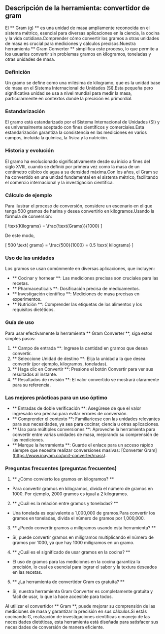 ## Descripción de la herramienta: convertidor de gram

El ** Gram (g) ** es una unidad de masa ampliamente reconocida en el sistema métrico, esencial para diversas aplicaciones en la ciencia, la cocina y la vida cotidiana.Comprender cómo convertir los gramos a otras unidades de masa es crucial para mediciones y cálculos precisos.Nuestra herramienta ** Gram Converter ** simplifica este proceso, lo que permite a los usuarios convertir sin problemas gramos en kilogramos, toneladas y otras unidades de masa.

### Definición

Un gramo se define como una milésima de kilogramo, que es la unidad base de masa en el Sistema Internacional de Unidades (SI).Esta pequeña pero significativa unidad se usa a nivel mundial para medir la masa, particularmente en contextos donde la precisión es primordial.

### Estandarización

El gramo está estandarizado por el Sistema Internacional de Unidades (SI) y es universalmente aceptado con fines científicos y comerciales.Esta estandarización garantiza la consistencia en las mediciones en varios campos, incluida la química, la física y la nutrición.

### Historia y evolución

El gramo ha evolucionado significativamente desde su inicio a fines del siglo XVIII, cuando se definió por primera vez como la masa de un centímetro cúbico de agua a su densidad máxima.Con los años, el Gram se ha convertido en una unidad fundamental en el sistema métrico, facilitando el comercio internacional y la investigación científica.

### Cálculo de ejemplo

Para ilustrar el proceso de conversión, considere un escenario en el que tenga 500 gramos de harina y desea convertirlo en kilogramos.Usando la fórmula de conversión:

\[ \text{Kilograms} = \frac{\text{Grams}}{1000} \]

De este modo,

\[ 500 \text{ grams} = \frac{500}{1000} = 0.5 \text{ kilograms} \]

### Uso de las unidades

Los gramos se usan comúnmente en diversas aplicaciones, que incluyen:

- ** Cocinar y hornear **: Las mediciones precisas son cruciales para las recetas.
- ** Pharmaceuticals **: Dosificación precisa de medicamentos.
- ** Investigación científica **: Mediciones de masa precisas en experimentos.
- ** Nutrición **: Comprender las etiquetas de los alimentos y los requisitos dietéticos.

### Guía de uso

Para usar efectivamente la herramienta ** Gram Converter **, siga estos simples pasos:

1. ** Campo de entrada **: Ingrese la cantidad en gramos que desea convertir.
2. ** Seleccione Unidad de destino **: Elija la unidad a la que desea convertir (por ejemplo, kilogramos, toneladas).
3. ** Haga clic en Convertir **: Presione el botón Convertir para ver sus resultados al instante.
4. ** Resultados de revisión **: El valor convertido se mostrará claramente para su referencia.

### Las mejores prácticas para un uso óptimo

- ** Entradas de doble verificación **: Asegúrese de que el valor ingresado sea preciso para evitar errores de conversión.
- ** Comprender el contexto **: Familiarícese con las unidades relevantes para sus necesidades, ya sea para cocinar, ciencia u otras aplicaciones.
- ** Uso para múltiples conversiones **: Aproveche la herramienta para convertir entre varias unidades de masa, mejorando su comprensión de las mediciones.
- ** Marque la herramienta **: Guarde el enlace para un acceso rápido siempre que necesite realizar conversiones masivas: [Converter Gram] (https://www.inayam.co/unit-converter/mass).

### Preguntas frecuentes (preguntas frecuentes)

1. ** ¿Cómo convierto los gramos en kilogramos? **
- Para convertir gramos en kilogramos, divida el número de gramos en 1000. Por ejemplo, 2000 gramos es igual a 2 kilogramos.

2. ** ¿Cuál es la relación entre gramos y toneladas? **
- Una tonelada es equivalente a 1,000,000 de gramos.Para convertir los gramos en toneladas, divida el número de gramos por 1,000,000.

3. ** ¿Puedo convertir gramos a miligramos usando esta herramienta? **
- Sí, puede convertir gramos en miligramos multiplicando el número de gramos por 1000, ya que hay 1000 miligramos en un gramo.

4. ** ¿Cuál es el significado de usar gramos en la cocina? **
- El uso de gramos para las mediciones en la cocina garantiza la precisión, lo cual es esencial para lograr el sabor y la textura deseados en las recetas.

5. ** ¿La herramienta de convertidor Gram es gratuita? **
- Sí, nuestra herramienta Gram Converter es completamente gratuita y fácil de usar, lo que la hace accesible para todos.

Al utilizar el convertidor ** Gram **, puede mejorar su comprensión de las mediciones de masa y garantizar la precisión en sus cálculos.Si estás cocinando G, realización de investigaciones científicas o manejo de las necesidades dietéticas, esta herramienta está diseñada para satisfacer sus necesidades de conversión de manera eficiente.